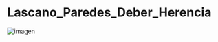 # Lascano_Paredes_Deber_Herencia
![imagen](https://github.com/Miguel-Paredes/Lascano_Paredes_Deber_Herencia/assets/117743367/35c641a6-4b23-4bde-a1b1-16abeff62fc4)
